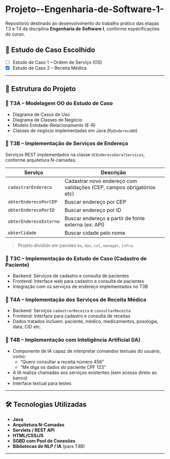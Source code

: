 # Projeto--Engenharia-de-Software-1-
Repositório destinado ao desenvolvimento do trabalho prático das etapas T3 e T4 da disciplina **Engenharia de Software I**, conforme especificações do curso.

## 📌 Estudo de Caso Escolhido

- [ ] Estudo de Caso 1 – Ordem de Serviço (OS)  
- [x] Estudo de Caso 2 – Receita Médica  

---

## 🔧 Estrutura do Projeto

### 🔹 T3A – Modelagem OO do Estudo de Caso

- Diagrama de Casos de Uso
- Diagrama de Classes de Negócio
- Modelo Entidade-Relacionamento (E-R)
- Classes de negócio implementadas em Java (`MyEnderecoBO`)

### 🔹 T3B – Implementação de Serviços de Endereço

Serviços REST implementados na classe `UCEnderecoGeralServicos`, conforme arquitetura N-camadas:

| Serviço | Descrição |
|--------|-----------|
| `cadastrarEndereco` | Cadastrar novo endereço com validações (CEP, campos obrigatórios etc) |
| `obterEnderecoPorCEP` | Buscar endereço por CEP |
| `obterEnderecoPorID` | Buscar endereço por ID |
| `obterEnderecoExterno` | Buscar endereço a partir de fonte externa (ex: API) |
| `obterCidade` | Buscar cidade pelo nome |

> Projeto dividido em pacotes `bo`, `dao`, `col`, `manager`, `infra`.

### 🔹 T3C – Implementação do Estudo de Caso (Cadastro de Paciente)

- Backend: Serviços de cadastro e consulta de pacientes
- Frontend: Interface web para cadastro e consulta de pacientes
- Integração com os serviços de endereço implementados no T3B

### 🔹 T4A – Implementação dos Serviços de Receita Médica

- Backend: Serviços `cadastrarReceita` e `consultarReceita`
- Frontend: Interface para cadastro e consulta de receitas
- Dados tratados incluem: paciente, médico, medicamentos, posologia, data, CID etc.

### 🔹 T4B – Implementação com Inteligência Artificial (IA)

- Componente de IA capaz de interpretar comandos textuais do usuário, como:
  - "Quero consultar a receita número 456"
  - "Me diga os dados do paciente CPF 123"
- A IA realiza chamadas aos serviços existentes (sem acesso direto ao banco)
- Interface textual para testes

---

## 🛠 Tecnologias Utilizadas

- **Java**
- **Arquitetura N-Camadas**
- **Servlets / REST API**
- **HTML/CSS/JS**
- **SGBD com Pool de Conexões**
- **Bibliotecas de NLP / IA** (para T4B)

---
